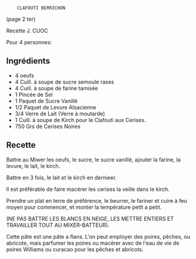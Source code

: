		CLAFOUTI BERRICHON

(page 2 ter)

Recette J. CUOC

Pour 4 personnes:
## Ingrédients
* 4 oeufs
* 4 Cuill. à soupe de sucre semoule rases
* 4 Cuill. à soupe de farine tamisée
* 1 Pincée de Sel
* 1 Paquet de Sucre Vanillé
* 1/2 Paquet de Levure Alsacienne 
* 3/4 Verre de Lait (Verre à moutarde)
* 1 Cuill. à soupe de Kirch pour le Clafouti aux Cerises.
* 750 Grs de Cerises Noires

## Recette
Battre au Miwer les oeufs, le sucre, le sucre vanillé, ajouter la
farine, la levure, le lait, le kirch.

Battre en 3 fois, le lait et le kirch en dernieer.

Il est préférable de faire macérer les cerises la veille dans le
kirch.

Prendre un plat en terre de préférence, le beurrer, le fariner et
cuire à feu moyen pour commencer, et monter la température petit a
petit.

(NE PAS BATTRE LES BLANCS EN NEIGE, LES METTRE ENTIERS ET TRAVAILLER
TOUT AU MIXER-BATTEUR).

Cette pâte est une pâte a flans. L'on peut employer des poires,
pêches, ou abricote, mais parfumer les poires ou macérer avec de l'eau
de vie de poires Williams ou curacao pour les pêches et abricots.

